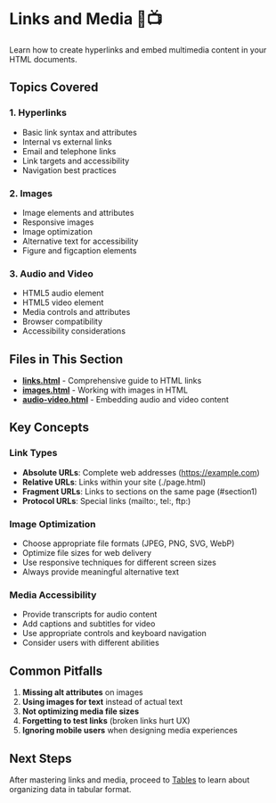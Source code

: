 # Links and Media 🔗📺

Learn how to create hyperlinks and embed multimedia content in your HTML documents.

## Topics Covered

### 1. Hyperlinks
- Basic link syntax and attributes
- Internal vs external links
- Email and telephone links
- Link targets and accessibility
- Navigation best practices

### 2. Images
- Image elements and attributes
- Responsive images
- Image optimization
- Alternative text for accessibility
- Figure and figcaption elements

### 3. Audio and Video
- HTML5 audio element
- HTML5 video element
- Media controls and attributes
- Browser compatibility
- Accessibility considerations

## Files in This Section

- **[links.html](./links.html)** - Comprehensive guide to HTML links
- **[images.html](./images.html)** - Working with images in HTML
- **[audio-video.html](./audio-video.html)** - Embedding audio and video content

## Key Concepts

### Link Types
- **Absolute URLs**: Complete web addresses (https://example.com)
- **Relative URLs**: Links within your site (./page.html)
- **Fragment URLs**: Links to sections on the same page (#section1)
- **Protocol URLs**: Special links (mailto:, tel:, ftp:)

### Image Optimization
- Choose appropriate file formats (JPEG, PNG, SVG, WebP)
- Optimize file sizes for web delivery
- Use responsive techniques for different screen sizes
- Always provide meaningful alternative text

### Media Accessibility
- Provide transcripts for audio content
- Add captions and subtitles for video
- Use appropriate controls and keyboard navigation
- Consider users with different abilities

## Common Pitfalls

1. **Missing alt attributes** on images
2. **Using images for text** instead of actual text
3. **Not optimizing media file sizes**
4. **Forgetting to test links** (broken links hurt UX)
5. **Ignoring mobile users** when designing media experiences

## Next Steps

After mastering links and media, proceed to [Tables](../04-tables/) to learn about organizing data in tabular format.
